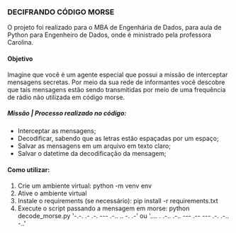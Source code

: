 ### DECIFRANDO CÓDIGO MORSE

<p> O projeto foi realizado para o MBA de Engenhária de Dados, para aula de Python para Engenheiro de Dados, onde é ministrado pela professora Carolina. </p>

#### Objetivo 

<p> Imagine que você é um agente especial que possui a missão de interceptar mensagens secretas. Por meio da sua rede de informantes você descobre que tais mensagens estão sendo transmitidas por meio de uma frequência de rádio não utilizada em código morse. </p>

##### Missão | Processo realizado no código:
- Interceptar as mensagens;
- Decodificar, sabendo que as letras estão espaçadas por um espaço;
- Salvar as mensagens em um arquivo em texto claro;
- Salvar o datetime da decodificação da mensagem;

#### Como utilizar:
1. Crie um ambiente virtual: python -m venv env
2. Ative o ambiente virtual
3. Instale o requirements (se necessário): pip install -r requirements.txt
4. Execute o script passando a mensagem em morse: python decode_morse.py '-.-. .- .-. --- .-.. .. -. .-' ou '.... . .-.. .-.. --- .-- --- .-. .-.. -..'

